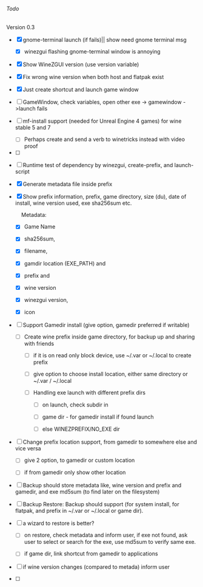 ###### Todo

Version 0.3

- [x] gnome-terminal launch  (if fails)|| show need gnome terminal msg
  
  - [x] winezgui flashing gnome-terminal window is annoying

- [x] Show WineZGUI version (use version variable)

- [x] Fix wrong wine version when both host and flatpak exist

- [x] Just create shortcut and launch game window

- [ ] GameWindow, check variables,  open other exe -> gamewindow ->launch fails

- [ ] mf-install support (needed for Unreal Engine 4 games) for wine stable 5 and 7
  
  - [ ] Perhaps create and send a verb to winetricks instead with video proof

- [ ] 

- [ ] Runtime test of dependency by winezgui, create-prefix, and launch-script

- [x] Generate  metadata file inside prefix 

- [x] Show prefix information, prefix, game directory, size (du), date of install, wine version used,  exe sha256sum etc.
  
      Metadata:
  
  - [x] Game Name
  
  - [x] sha256sum, 
  
  - [x] filename,
  
  - [x] gamdir location (EXE_PATH) and
  
  - [x] prefix and 
  
  - [x] wine version 
  
  - [x] winezgui version, 
  
  - [x] icon

- [ ] Support Gamedir install (give option, gamedir preferred if writable)
  
  - [ ] Create wine prefix inside game directory, for backup up and sharing with friends
    
    - [ ] if it is on read only block device, use ~/.var or ~/.local to create prefix
    
    - [ ] give option to choose install location, either same directory or ~/.var / ~/.local
    
    - [ ] Handling exe launch with different prefix dirs
      
      - [ ] on launch, check subdir in 
      
      - [ ] game dir - for gamedir install if found launch
      
      - [ ] else WINEZPREFIX/NO_EXE dir

- [ ] Change prefix location support, from gamedir to somewhere else and vice versa
  
  - [ ] give 2 option, to gamedir or custom location
  
  - [ ] if from gamedir only show other location

- [ ] Backup should store metadata like, wine version and prefix and gamedir, and exe md5sum (to find later on the filesystem)

- [ ] Backup  Restore: Backup should support (for system install, for flatpak, and prefix in ~/.var or ~/.local or game dir).

- [ ] a wizard to restore is better?  
  
  - [ ] on restore, check metadata and inform user, if exe not found, ask user to select or search for the exe, use md5sum to verify same exe.
  
  - [ ] if game dir, link shortcut from gamedir to applications

- [ ] if wine version changes (compared to metada) inform user 

- [ ] 
